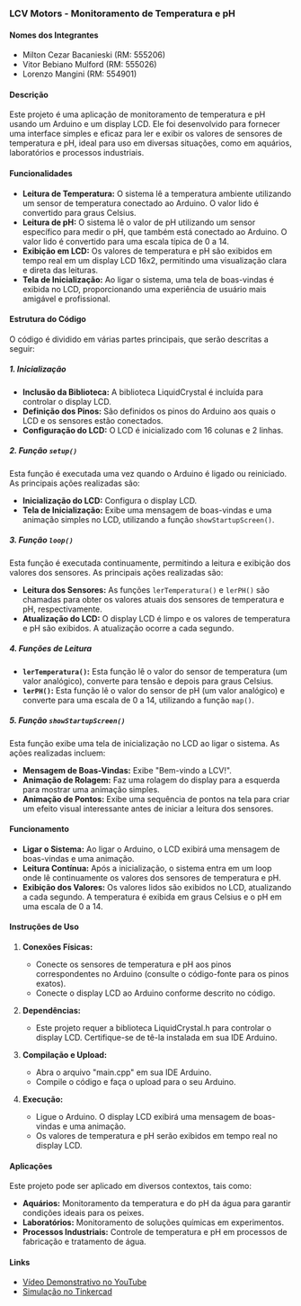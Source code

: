 ### LCV Motors - Monitoramento de Temperatura e pH

#### Nomes dos Integrantes
- Milton Cezar Bacanieski (RM: 555206)
- Vitor Bebiano Mulford (RM: 555026)
- Lorenzo Mangini (RM: 554901)

#### Descrição

Este projeto é uma aplicação de monitoramento de temperatura e pH usando um Arduino e um display LCD. Ele foi desenvolvido para fornecer uma interface simples e eficaz para ler e exibir os valores de sensores de temperatura e pH, ideal para uso em diversas situações, como em aquários, laboratórios e processos industriais.

#### Funcionalidades

- **Leitura de Temperatura:** O sistema lê a temperatura ambiente utilizando um sensor de temperatura conectado ao Arduino. O valor lido é convertido para graus Celsius.
- **Leitura de pH:** O sistema lê o valor de pH utilizando um sensor específico para medir o pH, que também está conectado ao Arduino. O valor lido é convertido para uma escala típica de 0 a 14.
- **Exibição em LCD:** Os valores de temperatura e pH são exibidos em tempo real em um display LCD 16x2, permitindo uma visualização clara e direta das leituras.
- **Tela de Inicialização:** Ao ligar o sistema, uma tela de boas-vindas é exibida no LCD, proporcionando uma experiência de usuário mais amigável e profissional.

#### Estrutura do Código

O código é dividido em várias partes principais, que serão descritas a seguir:

##### 1. Inicialização

- **Inclusão da Biblioteca:** A biblioteca LiquidCrystal é incluída para controlar o display LCD.
- **Definição dos Pinos:** São definidos os pinos do Arduino aos quais o LCD e os sensores estão conectados.
- **Configuração do LCD:** O LCD é inicializado com 16 colunas e 2 linhas.

##### 2. Função `setup()`

Esta função é executada uma vez quando o Arduino é ligado ou reiniciado. As principais ações realizadas são:

- **Inicialização do LCD:** Configura o display LCD.
- **Tela de Inicialização:** Exibe uma mensagem de boas-vindas e uma animação simples no LCD, utilizando a função `showStartupScreen()`.

##### 3. Função `loop()`

Esta função é executada continuamente, permitindo a leitura e exibição dos valores dos sensores. As principais ações realizadas são:

- **Leitura dos Sensores:** As funções `lerTemperatura()` e `lerPH()` são chamadas para obter os valores atuais dos sensores de temperatura e pH, respectivamente.
- **Atualização do LCD:** O display LCD é limpo e os valores de temperatura e pH são exibidos. A atualização ocorre a cada segundo.

##### 4. Funções de Leitura

- **`lerTemperatura()`:** Esta função lê o valor do sensor de temperatura (um valor analógico), converte para tensão e depois para graus Celsius.
- **`lerPH()`:** Esta função lê o valor do sensor de pH (um valor analógico) e converte para uma escala de 0 a 14, utilizando a função `map()`.

##### 5. Função `showStartupScreen()`

Esta função exibe uma tela de inicialização no LCD ao ligar o sistema. As ações realizadas incluem:

- **Mensagem de Boas-Vindas:** Exibe "Bem-vindo a LCV!".
- **Animação de Rolagem:** Faz uma rolagem do display para a esquerda para mostrar uma animação simples.
- **Animação de Pontos:** Exibe uma sequência de pontos na tela para criar um efeito visual interessante antes de iniciar a leitura dos sensores.

#### Funcionamento

- **Ligar o Sistema:** Ao ligar o Arduino, o LCD exibirá uma mensagem de boas-vindas e uma animação.
- **Leitura Contínua:** Após a inicialização, o sistema entra em um loop onde lê continuamente os valores dos sensores de temperatura e pH.
- **Exibição dos Valores:** Os valores lidos são exibidos no LCD, atualizando a cada segundo. A temperatura é exibida em graus Celsius e o pH em uma escala de 0 a 14.

#### Instruções de Uso

1. **Conexões Físicas:**
   - Conecte os sensores de temperatura e pH aos pinos correspondentes no Arduino (consulte o código-fonte para os pinos exatos).
   - Conecte o display LCD ao Arduino conforme descrito no código.

2. **Dependências:**
   - Este projeto requer a biblioteca LiquidCrystal.h para controlar o display LCD. Certifique-se de tê-la instalada em sua IDE Arduino.

3. **Compilação e Upload:**
   - Abra o arquivo "main.cpp" em sua IDE Arduino.
   - Compile o código e faça o upload para o seu Arduino.

4. **Execução:**
   - Ligue o Arduino. O display LCD exibirá uma mensagem de boas-vindas e uma animação.
   - Os valores de temperatura e pH serão exibidos em tempo real no display LCD.

#### Aplicações

Este projeto pode ser aplicado em diversos contextos, tais como:

- **Aquários:** Monitoramento da temperatura e do pH da água para garantir condições ideais para os peixes.
- **Laboratórios:** Monitoramento de soluções químicas em experimentos.
- **Processos Industriais:** Controle de temperatura e pH em processos de fabricação e tratamento de água.

#### Links 
- [Vídeo Demonstrativo no YouTube](https://youtu.be/vZByPEs1F_E)
- [Simulação no Tinkercad](https://www.tinkercad.com/things/eLHkG26VK7b-lcv-monitoramento-temp-e-ph)
